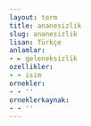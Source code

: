 ```yaml
---
layout: term
title: ananesizlik
slug: ananesizlik
lisan: Türkçe
anlamlar:
- ► geleneksizlik
ozellikler:
- - isim
ornekler:
- - ''
orneklerkaynak:
- - ''
---
```

